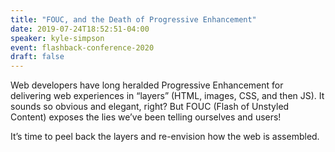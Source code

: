 ```yaml
---
title: "FOUC, and the Death of Progressive Enhancement"
date: 2019-07-24T18:52:51-04:00
speaker: kyle-simpson
event: flashback-conference-2020
draft: false
---
```


Web developers have long heralded Progressive Enhancement for delivering web experiences in “layers” (HTML, images, CSS, and then JS). It sounds so obvious and elegant, right? But FOUC (Flash of Unstyled Content) exposes the lies we’ve been telling ourselves and users!

It’s time to peel back the layers and re-envision how the web is assembled.